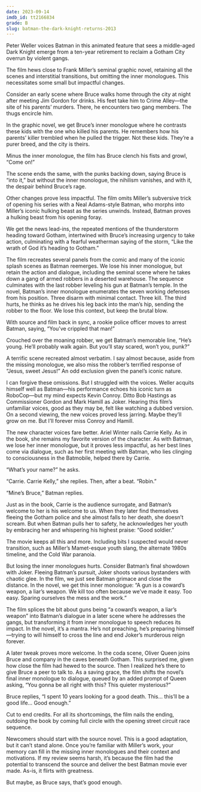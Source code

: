```yaml
---
date: 2023-09-14
imdb_id: tt2166834
grade: B
slug: batman-the-dark-knight-returns-2013
---
```


Peter Weller voices Batman in this animated feature that sees a middle-aged Dark Knight emerge from a ten-year retirement to reclaim a Gotham City overrun by violent gangs.

<!-- end -->

The film hews close to Frank Miller’s seminal graphic novel, retaining all the scenes and interstitial transitions, but omitting the inner monologues. This necessitates some small but impactful changes.

Consider an early scene where Bruce walks home through the city at night after meeting Jim Gordon for drinks. His feet take him to Crime Alley—the site of his parents’ murders. There, he encounters two gang members. The thugs encircle him.

In the graphic novel, we get Bruce’s inner monologue where he contrasts these kids with the one who killed his parents. He remembers how his parents’ killer trembled when he pulled the trigger. Not these kids. They’re a purer breed, and the city is theirs.

Minus the inner monologue, the film has Bruce clench his fists and growl, “Come on!”

The scene ends the same, with the punks backing down, saying Bruce is “into it,” but without the inner monologue, the nihilism vanishes, and with it, the despair behind Bruce’s rage.

Other changes prove less impactful. The film omits Miller’s subversive trick of opening his series with a Neal Adams-style Batman, who morphs into Miller’s iconic hulking beast as the series unwinds. Instead, Batman proves a hulking beast from his opening foray.

We get the news lead-ins, the repeated mentions of the thunderstorm heading toward Gotham, intertwined with Bruce’s increasing urgency to take action, culminating with a fearful weatherman saying of the storm, “Like the wrath of God it’s heading to Gotham.”

The film recreates several panels from the comic and many of the iconic splash scenes as Batman reemerges. We lose his inner monologue, but retain the action and dialogue, including the seminal scene where he takes down a gang of armed robbers in a deserted warehouse. The sequence culminates with the last robber leveling his gun at Batman’s temple. In the novel, Batman’s inner monologue enumerates the seven working defenses from his position. Three disarm with minimal contact. Three kill. The third hurts, he thinks as he drives his leg back into the man’s hip, sending the robber to the floor. We lose this context, but keep the brutal blow.

With source and film back in sync, a rookie police officer moves to arrest Batman, saying, “You’ve crippled that man!”

Crouched over the moaning robber, we get Batman’s memorable line, “He’s young. He’ll probably walk again. But you’ll stay scared, won’t you, punk?”

A terrific scene recreated almost verbatim. I say almost because, aside from the missing monologue, we also miss the robber’s terrified response of “Jesus, sweet Jesus!” An odd exclusion given the panel’s iconic nature.

I can forgive these omissions. But I struggled with the voices. Weller acquits himself well as Batman—his performance echoes his iconic turn as RoboCop—but my mind expects Kevin Conroy. Ditto Bob Hastings as Commissioner Gordon and Mark Hamill as Joker. Hearing this film’s unfamiliar voices, good as they may be, felt like watching a dubbed version. On a second viewing, the new voices proved less jarring. Maybe they’ll grow on me. But I’ll forever miss Conroy and Hamill.

The new character voices fare better. Ariel Winter nails Carrie Kelly. As in the book, she remains my favorite version of the character. As with Batman, we lose her inner monologue, but it proves less impactful, as her best lines come via dialogue, such as her first meeting with Batman, who lies clinging to consciousness in the Batmobile, helped there by Carrie.

“What’s your name?” he asks.

“Carrie. Carrie Kelly,” she replies. Then, after a beat. “Robin.”

“Mine’s Bruce,” Batman replies.

Just as in the book, Carrie is the audience surrogate, and Batman’s welcome to her is his welcome to us. When they later find themselves fleeing the Gotham police and she almost falls to her death, she doesn’t scream. But when Batman pulls her to safety, he acknowledges her youth by embracing her and whispering his highest praise: “Good soldier.”

The movie keeps all this and more. Including bits I suspected would never transition, such as Miller’s Mamet-esque youth slang, the alternate 1980s timeline, and the Cold War paranoia.

But losing the inner monologues hurts. Consider Batman’s final showdown with Joker. Fleeing Batman’s pursuit, Joker shoots various bystanders with chaotic glee. In the film, we just see Batman grimace and close the distance. In the novel, we get this inner monologue: “A gun is a coward’s weapon, a liar’s weapon. We kill too often because we’ve made it easy. Too easy. Sparing ourselves the mess and the work.”

The film splices the bit about guns being “a coward’s weapon, a liar’s weapon” into Batman’s dialogue in a later scene where he addresses the gangs, but transforming it from inner monologue to speech reduces its impact. In the novel, it’s a mantra. He’s not preaching, he’s preparing himself—trying to will himself to cross the line and end Joker’s murderous reign forever.

A later tweak proves more welcome. In the coda scene, Oliver Queen joins Bruce and company in the caves beneath Gotham. This surprised me, given how close the film had hewed to the source. Then I realized he’s there to give Bruce a peer to talk to. As a saving grace, the film shifts the novel’s final inner monologue to dialogue, queued by an added prompt of Queen asking, “You gonna be all right with this? This quieter mysterious?”

Bruce replies, “I spent 10 years looking for a good death. This… this’ll be a good life… Good enough.”

Cut to end credits. For all its shortcomings, the film nails the ending, outdoing the book by coming full circle with the opening street circuit race sequence.

Newcomers should start with the source novel. This is a good adaptation, but it can’t stand alone. Once you’re familiar with Miller’s work, your memory can fill in the missing inner monologues and their context and motivations. If my review seems harsh, it’s because the film had the potential to transcend the source and deliver the best Batman movie ever made. As-is, it flirts with greatness.

But maybe, as Bruce says, that’s good enough.
